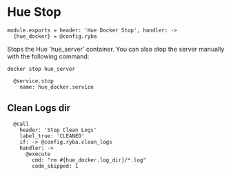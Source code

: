 
# Hue Stop

    module.exports = header: 'Hue Docker Stop', handler: ->
      {hue_docker} = @config.ryba


Stops the Hue 'hue_server' container. You can also stop the server manually with the following
command:

```
docker stop hue_server
```

      @service.stop
        name: hue_docker.service

## Clean Logs dir

      @call
        header: 'Stop Clean Logs'
        label_true: 'CLEANED'
        if: -> @config.ryba.clean_logs
        handler: ->
          @execute
            cmd: "rm #{hue_docker.log_dir}/*.log"
            code_skipped: 1
